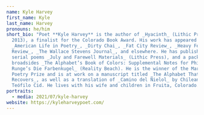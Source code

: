 ```yaml
---
name: Kyle Harvey
first_name: Kyle
last_name: Harvey
pronouns: he/him
short_bio: "Poet **Kyle Harvey** is the author of _Hyacinth_ (Lithic Press,
  2013), a finalist for the Colorado Book Award. His work has appeared in
  _American Life in Poetry_, _Dirty Chai_, _Fat City Review_, _Heavy Feather
  Review_, _The Wallace Stevens Journal_, and elsewhere. He has published two
  serial poems _July and Farewell Materials_ (Lithic Press), and a package of
  broadsides _The Alphabet’s Book of Colors: Supplemental Notes for Philipp Otto
  Runge’s Die Farbenkugel_ (Reality Beach). He is the winner of the Mark Fischer
  Poetry Prize and is at work on a manuscript titled _The Alphabet That Never
  Recovers_, as well as a translation of _Camino del Ñielol_ by Chilean poet
  Teófilo Cid. He lives with his wife and children in Fruita, Colorado."
portraits:
  - media: 2021/07/kyle-harvey
website: https://kyleharveypoet.com/
---
```


